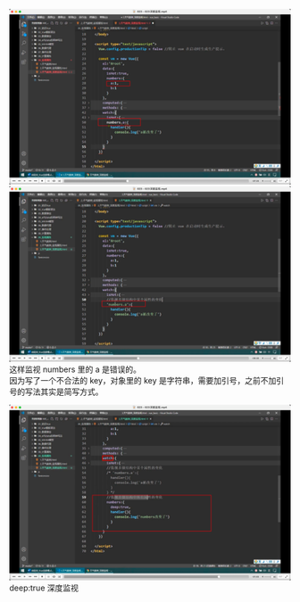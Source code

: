 ![](./img/2022-07-30-13-55-38.png)  
![](./img/2022-07-30-13-57-39.png)  
这样监视 numbers 里的 a 是错误的。  
因为写了一个不合法的 key，对象里的 key 是字符串，需要加引号，之前不加引号的写法其实是简写方式。

![](./img/2022-07-30-14-06-45.png)  
deep:true 深度监视
